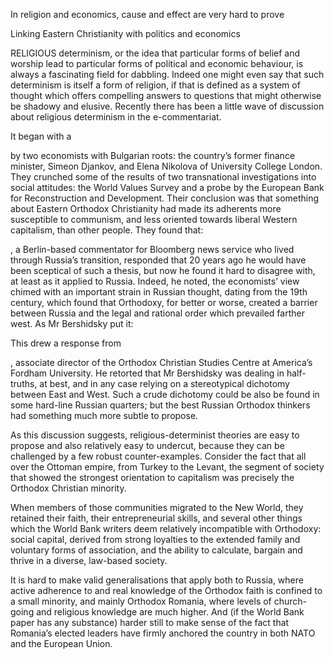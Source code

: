 In religion and economics, cause and effect are very hard to prove

Linking Eastern Christianity with politics and economics

RELIGIOUS determinism, or the idea that particular forms of belief and worship lead to particular forms of political and economic behaviour, is always a fascinating field for dabbling. Indeed one might even say that such determinism is itself a form of religion, if that is defined as a system of thought which offers compelling answers to questions that might otherwise be shadowy and elusive. Recently there has been a little wave of discussion about religious determinism in the e-commentariat.

It began with a 

 by two economists with Bulgarian roots: the country’s former finance minister, Simeon Djankov, and Elena Nikolova of University College London. They crunched some of the results of two transnational investigations into social attitudes: the World Values Survey and a probe by the European Bank for Reconstruction and Development. Their conclusion was that something about Eastern Orthodox Christianity had made its adherents more susceptible to communism, and less oriented towards liberal Western capitalism, than other people. They found that: 

, a Berlin-based commentator for Bloomberg news service who lived through Russia’s transition, responded that 20 years ago he would have been sceptical of such a thesis, but now he found it hard to disagree with, at least as it applied to Russia. Indeed, he noted, the economists’ view chimed with an important strain in Russian thought, dating from the 19th century, which found that Orthodoxy, for better or worse, created a barrier between Russia and the legal and rational order which prevailed farther west. As Mr Bershidsky put it:

This drew a response from 

, associate director of the Orthodox Christian Studies Centre at America’s Fordham University. He retorted that Mr Bershidsky was dealing in half-truths, at best, and in any case relying on a stereotypical dichotomy between East and West. Such a crude dichotomy could be also be found in some hard-line Russian quarters; but the best Russian Orthodox thinkers had something much more subtle to propose.

As this discussion suggests, religious-determinist theories are easy to propose and also relatively easy to undercut, because they can be challenged by a few robust counter-examples. Consider the fact that all over the Ottoman empire, from Turkey to the Levant, the segment of society that showed the strongest orientation to capitalism was precisely the Orthodox Christian minority.

When members of those communities migrated to the New World, they retained their faith, their entrepreneurial skills, and several other things which the World Bank writers deem relatively incompatible with Orthodoxy: social capital, derived from strong loyalties to the extended family and voluntary forms of association, and the ability to calculate, bargain and thrive in a diverse, law-based society. 

It is hard to make valid generalisations that apply both to Russia, where active adherence to and real knowledge of the Orthodox faith is confined to a small minority, and mainly Orthodox Romania, where levels of church-going and religious knowledge are much higher. And (if the World Bank paper has any substance) harder still to make sense of the fact that Romania’s elected leaders have firmly anchored the country in both NATO and the European Union.